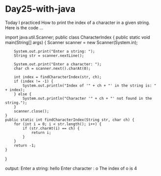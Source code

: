 # Day25-with-java

Today I practiced How to print the index of a character in a given string.
Here is the code ...

import java.util.Scanner;
public class CharacterIndex {
    public static void main(String[] args) {
        Scanner scanner = new Scanner(System.in);

        System.out.print("Enter a string: ");
        String str = scanner.nextLine();

        System.out.print("Enter a character: ");
        char ch = scanner.next().charAt(0);

        int index = findCharacterIndex(str, ch);
        if (index != -1) {
            System.out.println("Index of '" + ch + "' in the string is: " + index);
        } else {
            System.out.println("Character '" + ch + "' not found in the string.");
        }
        scanner.close();
    }
    public static int findCharacterIndex(String str, char ch) {
        for (int i = 0; i < str.length(); i++) {
            if (str.charAt(i) == ch) {
                return i;
            }
        }
        return -1;
    }
}

output:
Enter a string: hello
Enter character : o
The index of o is 4

